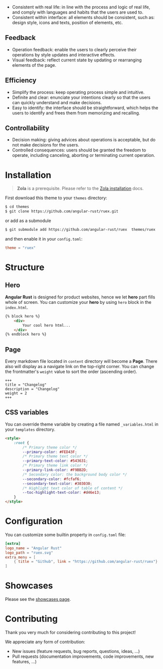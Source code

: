 - Consistent with real life: in line with the process and logic of real life, and comply with languages and habits that the users are used to.
- Consistent within interface: all elements should be consistent, such as: design style, icons and texts, position of elements, etc.

## Feedback
- Operation feedback: enable the users to clearly perceive their operations by style updates and interactive effects.
- Visual feedback: reflect current state by updating or rearranging elements of the page.

## Efficiency
- Simplify the process: keep operating process simple and intuitive.
- Definite and clear: enunciate your intentions clearly so that the users can quickly understand and make decisions.
- Easy to identify: the interface should be straightforward, which helps the users to identify and frees them from memorizing and recalling.

## Controllability
- Decision making: giving advices about operations is acceptable, but do not make decisions for the users.
- Controlled consequences: users should be granted the freedom to operate, including canceling, aborting or terminating current operation.

# Installation

> **Zola** is a prerequisite. Please refer to the [Zola installation](https://www.getzola.org/documentation/getting-started/installation/) docs.

First download this theme to your `themes` directory:

```bash
$ cd themes
$ git clone https://github.com/angular-rust/ruex.git
```

or add as a submodule
```bash
$ git submodule add https://github.com/angular-rust/ruex  themes/ruex
```

and then enable it in your `config.toml`:

```toml
theme = "ruex"
```

# Structure

## Hero

**Angular Rust** is designed for product websites, hence we let **hero** part fills whole of screen.
You can customize your **hero** by using `hero` block in the `index.html`.

```html
{% block hero %}
    <div>
        Your cool hero html...
    </div>
{% endblock hero %}
```

## Page

Every markdown file located in `content` directory will become a **Page**. There also will display as
a navigate link on the top-right corner. 
You can change the frontmatter's `weight` value to sort the order (ascending order).

```
+++
title = "Changelog"
description = "Changelog"
weight = 2
+++

```

## CSS variables

You can override theme variable by creating a file named `_variables.html` in your `templates` directory.

```html
<style>
    :root {
        /* Primary theme color */
        --primary-color: #FED43F;
        /* Primary theme text color */
        --primary-text-color: #543631;
        /* Primary theme link color */
        --primary-link-color: #F9BB2D;
        /* Secondary color: the background body color */
        --secondary-color: #fcfaf6;
        --secondary-text-color: #303030;
        /* Highlight text color of table of content */
        --toc-highlight-text-color: #d46e13;
    }
</style>
```

# Configuration

You can customize some builtin property in `config.toml` file:

```toml
[extra]
logo_name = "Angular Rust"
logo_path = "ruex.svg"
extra_menu = [
    { title = "Github", link = "https://github.com/angular-rust/ruex"}
]
```

# Showcases

Please see the [showcases page](/showcases).

# Contributing

Thank you very much for considering contributing to this project!

We appreciate any form of contribution:

- New issues (feature requests, bug reports, questions, ideas, ...)
- Pull requests (documentation improvements, code improvements, new features, ...)